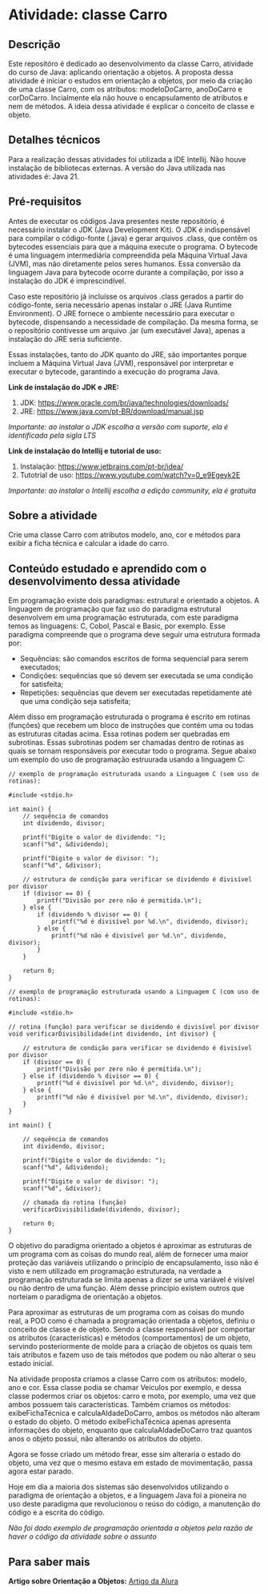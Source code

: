 # Atividade: classe Carro

## Descrição
Este repositóro é dedicado ao desenvolvimento da classe Carro, atividade do curso de Java: aplicando orientação a objetos. A proposta dessa atividade é iniciar o estudos em orientação a objetos,
por meio da criação de uma classe Carro, com os atributos: modeloDoCarro, anoDoCarro e corDoCarro. Incialmente ela não houve o encapsulamento de atributos e nem de métodos. A ideia dessa atividade é 
explicar o conceito de classe e objeto.

## Detalhes técnicos
Para a realização dessas atividades foi utilizada a IDE Intellij. Não houve instalação de bibliotecas externas. A versão do Java utilizada nas atividades é: Java 21. 

## Pré-requisitos
Antes de executar os códigos Java presentes neste repositório, é necessário instalar o JDK (Java Development Kit).
O JDK é indispensável para compilar o código-fonte (.java) e gerar arquivos .class, que contêm os bytecodes essenciais para que a máquina execute o programa. O bytecode é uma linguagem intermediária compreendida pela Máquina Virtual Java (JVM), mas não diretamente pelos seres humanos. Essa conversão da linguagem Java para bytecode ocorre durante a compilação, por isso a instalação do JDK é imprescindível.

Caso este repositório já incluísse os arquivos .class gerados a partir do código-fonte, seria necessário apenas instalar o JRE (Java Runtime Environment). O JRE fornece o ambiente necessário para executar o bytecode, dispensando a necessidade de compilação. Da mesma forma, se o repositório contivesse um arquivo .jar (um executável Java), apenas a instalação do JRE seria suficiente.

Essas instalações, tanto do JDK quanto do JRE, são importantes porque incluem a Máquina Virtual Java (JVM), responsável por interpretar e executar o bytecode, garantindo a execução do programa Java.

**Link de instalação do JDK e JRE:**
1. JDK: https://www.oracle.com/br/java/technologies/downloads/
2. JRE: https://www.java.com/pt-BR/download/manual.jsp
   
*Importante: ao instalar o JDK escolha a versão com suporte, ela é identificada pela sigla LTS*

**Link de instalação do Intellij e tutorial de uso:**
1. Instalação: https://www.jetbrains.com/pt-br/idea/
2. Tutotrial de uso: https://www.youtube.com/watch?v=0_e9Egeyk2E

*Importante: ao instalar o Intellij escolha a edição community, ela é gratuita*

## Sobre a atividade
Crie uma classe Carro com atributos modelo, ano, cor e métodos para exibir a ficha técnica e calcular a idade do carro.

## Conteúdo estudado e aprendido com o desenvolvimento dessa atividade
Em programação existe dois paradigmas: estrutural e orientado a objetos. A linguagem de programação que faz uso do paradigma estrutural desenvolvem em uma programação estruturada, com este paradigma temos as linguagens: C, Cobol, Pascal e Basic, por exemplo. Esse paradigma compreende que o programa deve seguir uma estrutura formada por:


 - Sequências: são comandos escritos de forma sequencial para serem executados;
 - Condições: sequências que só devem ser executada se uma condição for satisfeita;
 - Repetições: sequências que devem ser executadas repetidamente até que uma condição seja satisfeita;


Além disso em programação estruturada o programa é escrito em rotinas (funções) que recebem um bloco de instruções que contém uma ou todas as estruturas citadas acima. Essa rotinas podem ser quebradas em subrotinas. Essas subrotinas podem ser chamadas dentro de rotinas as quais se tornam responsáveis por executar todo o programa. Segue abaixo um exemplo do uso de programação estruurada usando a linguagem C:
```
// exemplo de programação estruturada usando a Linguagem C (sem uso de rotinas):

#include <stdio.h>

int main() {
    // sequência de comandos
    int dividendo, divisor;

    printf("Digite o valor de dividendo: ");
    scanf("%d", &dividendo);

    printf("Digite o valor de divisor: ");
    scanf("%d", &divisor);
    
    // estrutura de condição para verificar se dividendo é divisível por divisor
    if (divisor == 0) {
        printf("Divisão por zero não é permitida.\n");
    } else {
        if (dividendo % divisor == 0) {
            printf("%d é divisível por %d.\n", dividendo, divisor);
        } else {
            printf("%d não é divisível por %d.\n", dividendo, divisor);
        }
    }

    return 0;
}
```
```
// exemplo de programação estruturada usando a Linguagem C (com uso de rotinas):

#include <stdio.h>

// rotina (função) para verificar se dividendo é divisível por divisor
void verificarDivisibilidade(int dividendo, int divisor) {
    
    // estrutura de condição para verificar se dividendo é divisível por divisor
    if (divisor == 0) {
        printf("Divisão por zero não é permitida.\n");
    } else if (dividendo % divisor == 0) {
        printf("%d é divisível por %d.\n", dividendo, divisor);
    } else {
        printf("%d não é divisível por %d.\n", dividendo, divisor);
    }
}

int main() {

    // sequência de comandos
    int dividendo, divisor;

    printf("Digite o valor de dividendo: ");
    scanf("%d", &dividendo);

    printf("Digite o valor de divisor: ");
    scanf("%d", &divisor);

    // chamada da rotina (função)
    verificarDivisibilidade(dividendo, divisor);

    return 0;
}

```
O objetivo do paradigma orientado a objetos é aproximar as estruturas de um programa com as coisas do mundo real, além de fornecer uma maior proteção das variáveis utilizando o princípio de encapsulamento, isso não é visto e nem utilizado em programação estruturada, na verdade a programação estruturada se limita apenas a dizer se uma variável é vísivel ou não dentro de uma função. Além desse princípio existem outros que norteiam o paradigma de orientação a objetos. 

Para aproximar as estruturas de um programa com as coisas do mundo real, a POO como é chamada a programação orientada a objetos, definiu o conceito de classe e de objeto. Sendo a classe responsável por comportar os atributos (características) e métodos (comportamentos) de um objeto, servindo posteriormente de molde para a criação de objetos os quais tem tais atributos e fazem uso de tais métodos que podem ou não alterar o seu estado inicial.

Na atividade proposta criamos a classe Carro com os atributos: modelo, ano e cor. Essa classe podia se chamar Veículos por exemplo, e dessa classe podermos criar os objetos: carro e moto, por exemplo, uma vez que ambos possuem tais características. Também criamos os métodos: exibeFichaTécnica e calculaAIdadeDoCarro, ambos os métodos não alteram o estado do objeto. O método exibeFichaTécnica apenas apresenta informações do objeto, enquanto que calculaAIdadeDoCarro traz quantos anos o objeto possui, não alterando os atributos do objeto.

Agora se fosse criado um método frear, esse sim alteraria o estado do objeto, uma vez que o mesmo estava em estado de movimentação, passa agora estar parado.

Hoje em dia a maioria dos sistemas são desenvolvidos utilizando o paradigma de orientação a objetos, e a linguagem Java foi a pioneira no uso deste paradigma que revolucionou o reúso do código, a manutenção do código e a escrita do código. 

*Não foi dado exemplo de programação orientada a objetos pela razão de haver o código da atividade sobre o assunto*

## Para saber mais
**Artigo sobre Orientação a Objetos:** [Artigo da Alura](https://www.alura.com.br/artigos/poo-programacao-orientada-a-objetos?srsltid=AfmBOoqZjVNt8nPtFAt0LFlfnhWQHJYHp9cwkibk2cTSP_QMhWmORV5I)
